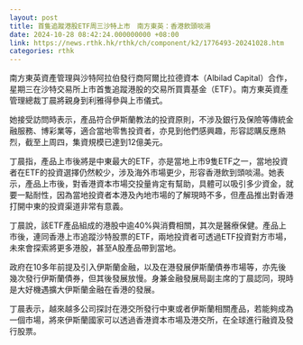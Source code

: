 ```yaml
---
layout: post
title: 首隻追蹤港股ETF周三沙特上市　南方東英：香港飲頭啖湯
date: 2024-10-28 08:42:24.000000000 +08:00
link: https://news.rthk.hk/rthk/ch/component/k2/1776493-20241028.htm
categories: rthk
---
```


南方東英資產管理與沙特阿拉伯發行商阿爾比拉德資本（Albilad Capital）合作，星期三在沙特交易所上市首隻追蹤港股的交易所買賣基金（ETF）。南方東英資產管理總裁丁晨將親身到利雅得參與上市儀式。

她接受訪問時表示，產品符合伊斯蘭教法的投資原則，不涉及銀行及保險等傳統金融服務、博彩業等，適合當地零售投資者，亦見到他們感興趣，形容認購反應熱烈，截至上周四，集資規模已達到12億美元。

丁晨指，產品上市後將是中東最大的ETF，亦是當地上市9隻ETF之一，當地投資者在ETF的投資選擇仍然較少，涉及海外市場更少，形容香港飲到頭啖湯。她表示，產品上市後，對香港資本市場交投量肯定有幫助，具體可以吸引多少資金，就要一點耐性，因為當地投資者本港及內地市場的了解現時不多，但產品推出對香港打開中東的投資渠道非常有意義。

丁晨說，該ETF產品組成的港股中逾40%與消費相關，其次是醫療保健。產品上市後，連同香港上市追蹤沙特股票的ETF，兩地投資者可透過ETF投資對方市場，未來會探索將更多港股，甚至A股產品帶到當地。

政府在10多年前提及引入伊斯蘭金融，以及在港發展伊斯蘭債券巿場等，亦先後幾次發行伊斯蘭債券，但其後發展放慢。身兼金融發展局副主席的丁晨認同，現時是大好機遇擴大伊斯蘭金融在香港的發展。

丁晨表示，越來越多公司探討在港交所發行中東或者伊斯蘭相關產品，若能夠成為一個市場，將來伊斯蘭國家可以透過香港資本市場及港交所，在全球進行融資及發行股票。
